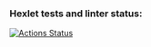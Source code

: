 ### Hexlet tests and linter status:
[![Actions Status](https://github.com/Daulbay/python-project-50/actions/workflows/hexlet-check.yml/badge.svg)](https://github.com/Daulbay/python-project-50/actions)